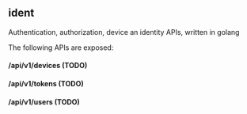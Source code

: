 ## ident

Authentication, authorization, device an identity APIs, written in golang


The following APIs are exposed:

#### /api/v1/devices (TODO)
#### /api/v1/tokens (TODO)
#### /api/v1/users (TODO)
